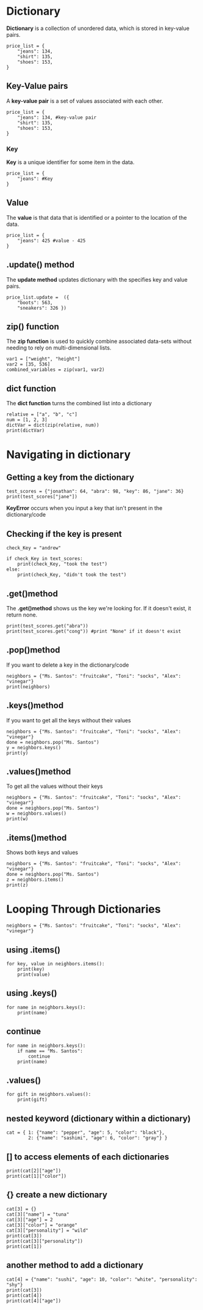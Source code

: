 # Dictionary
**Dictionary** is a collection of unordered data, which is stored in key-value pairs.
```
price_list = {
    "jeans": 134,
    "shirt": 135, 
    "shoes": 153,
}
```

## Key-Value pairs
A **key-value pair** is a set of values associated with each other. 
```
price_list = {
    "jeans": 134, #key-value pair
    "shirt": 135, 
    "shoes": 153,
}
```

### Key
**Key** is a unique identifier for some item in the data.
```
price_list = {
    "jeans": #Key
}
```

## Value
The **value** is that data that is identified or a pointer to the location of the data.
```
price_list = {
    "jeans": 425 #value - 425
}
```

## .update() method
The **update method** updates dictionary with the specifies key and value pairs.
```
price_list.update =  ({
    "boots": 563,
    "sneakers": 326 })
```

## zip() function
The **zip function** is used to quickly combine associated data-sets without needing to rely on multi-dimensional lists.
```
var1 = ["weight", "height"]
var2 = [35, 536]
combined_variables = zip(var1, var2)
```

## dict function
The **dict function** turns the combined list into a dictionary
```
relative = ["a", "b", "c"]
num = [1, 2, 3]
dictVar = dict(zip(relative, num))
print(dictVar)
```

# Navigating in dictionary

## Getting a key from the dictionary
```
test_scores = {"jonathan": 64, "abra": 98, "key": 86, "jane": 36}
print(test_scores["jane"])
```

**KeyError** occurs when you input a key that isn't present in the dictionary/code

## Checking if the key is present
```
check_Key = "andrew"

if check_Key in text_scores:
    print(check_Key, "took the test")
else:
    print(check_Key, "didn't took the test")
```

## .get()method
The **.get()method** shows us the key we're looking for. If it doesn't exist, it return none.
```
print(test_scores.get("abra"))
print(test_scores.get("cong")) #print "None" if it doesn't exist
```

## .pop()method
If you want to delete a key in the dictionary/code
```
neighbors = {"Ms. Santos": "fruitcake", "Toni": "socks", "Alex": "vinegar"}
print(neighbors)
```

## .keys()method
If you want to get all the keys without their values 
```
neighbors = {"Ms. Santos": "fruitcake", "Toni": "socks", "Alex": "vinegar"}
done = neighbors.pop("Ms. Santos")
y = neighbors.keys()
print(y)
```

## .values()method
To get all the values without their keys
```
neighbors = {"Ms. Santos": "fruitcake", "Toni": "socks", "Alex": "vinegar"}
done = neighbors.pop("Ms. Santos")
w = neighbors.values()
print(w)
```
## .items()method
Shows both keys and values 
```
neighbors = {"Ms. Santos": "fruitcake", "Toni": "socks", "Alex": "vinegar"}
done = neighbors.pop("Ms. Santos")
z = neighbors.items()
print(z)
```


# Looping Through Dictionaries
```
neighbors = {"Ms. Santos": "fruitcake", "Toni": "socks", "Alex": "vinegar"}
```

## using .items()
```
for key, value in neighbors.items():
    print(key)
    print(value)
```

## using .keys()
```
for name in neighbors.keys():
    print(name)
```    

## continue
```
for name in neighbors.keys():
    if name == "Ms. Santos":
        continue
    print(name)
```    
## .values()
```
for gift in neighbors.values():
    print(gift)
```

## nested keyword (dictionary within a dictionary)
```
cat = { 1: {"name": "pepper", "age": 5, "color": "black"}, 
        2: {"name": "sashimi", "age": 6, "color": "gray"} }
```
## [] to access elements of each dictionaries
```
print(cat[2]["age"])
print(cat[1]["color"])
```

## {} create a new dictionary
```
cat[3] = {}
cat[3]["name"] = "tuna"
cat[3]["age"] = 2
cat[3]["color"] = "orange"
cat[3]["personality"] = "wild"
print(cat[3])
print(cat[3]["personality"])
print(cat[1])
```
## another method to add a dictionary
```
cat[4] = {"name": "sushi", "age": 10, "color": "white", "personality": "shy"}
print(cat[3])
print(cat[4])
print(cat[4]["age"])
```

